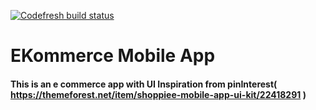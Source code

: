 [![Codefresh build status]( https://g.codefresh.io/api/badges/pipeline/nsengiyunva/Kubernetes%20deployment%20of%20Ekommerce%20app%2FekommerceBuild?key=eyJhbGciOiJIUzI1NiJ9.NWNlZTQ5Y2M4ZmUyOTYwMjZjOGVlOWU1.9QsfaPMgmIqbSHi1llgXwSP0GZB5Y_iNAWzGuGYoTU0&type=cf-1)]( https://g.codefresh.io/pipelines/ekommerceBuild/builds?filter=trigger:build~Build;pipeline:5cee4b782c6f5756992aa896~ekommerceBuild)

# EKommerce Mobile App
#### This is an e commerce app with UI Inspiration from pinInterest( https://themeforest.net/item/shoppiee-mobile-app-ui-kit/22418291 )
